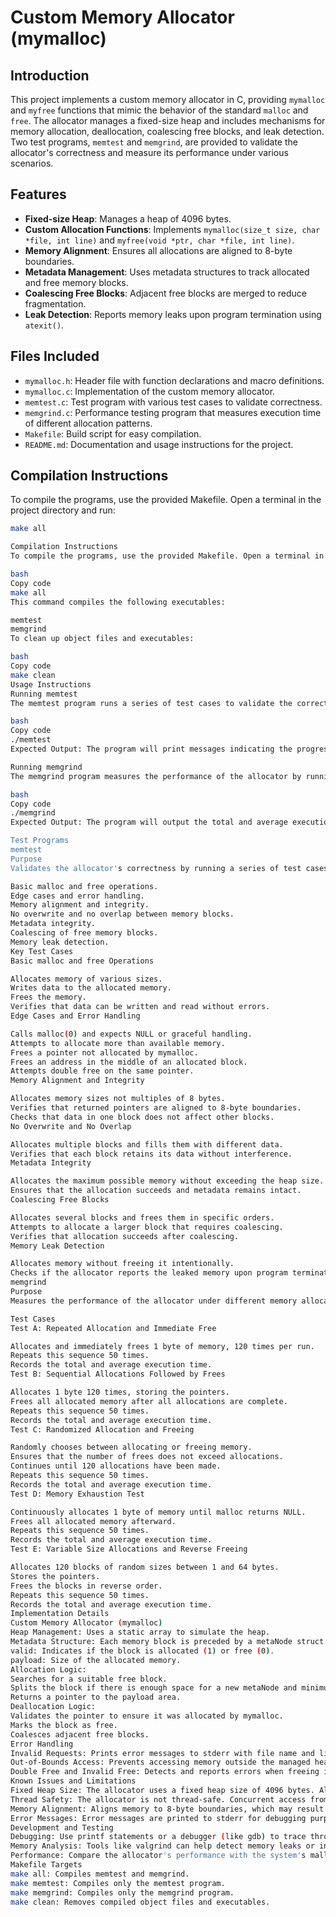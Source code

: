 # Custom Memory Allocator (mymalloc)

## Introduction
This project implements a custom memory allocator in C, providing `mymalloc` and `myfree` functions that mimic the behavior of the standard `malloc` and `free`. The allocator manages a fixed-size heap and includes mechanisms for memory allocation, deallocation, coalescing free blocks, and leak detection. Two test programs, `memtest` and `memgrind`, are provided to validate the allocator's correctness and measure its performance under various scenarios.

## Features
- **Fixed-size Heap**: Manages a heap of 4096 bytes.
- **Custom Allocation Functions**: Implements `mymalloc(size_t size, char *file, int line)` and `myfree(void *ptr, char *file, int line)`.
- **Memory Alignment**: Ensures all allocations are aligned to 8-byte boundaries.
- **Metadata Management**: Uses metadata structures to track allocated and free memory blocks.
- **Coalescing Free Blocks**: Adjacent free blocks are merged to reduce fragmentation.
- **Leak Detection**: Reports memory leaks upon program termination using `atexit()`.

## Files Included
- `mymalloc.h`: Header file with function declarations and macro definitions.
- `mymalloc.c`: Implementation of the custom memory allocator.
- `memtest.c`: Test program with various test cases to validate correctness.
- `memgrind.c`: Performance testing program that measures execution time of different allocation patterns.
- `Makefile`: Build script for easy compilation.
- `README.md`: Documentation and usage instructions for the project.

## Compilation Instructions
To compile the programs, use the provided Makefile. Open a terminal in the project directory and run:

```bash
make all

Compilation Instructions
To compile the programs, use the provided Makefile. Open a terminal in the project directory and run:

bash
Copy code
make all
This command compiles the following executables:

memtest
memgrind
To clean up object files and executables:

bash
Copy code
make clean
Usage Instructions
Running memtest
The memtest program runs a series of test cases to validate the correctness of the custom memory allocator.

bash
Copy code
./memtest
Expected Output: The program will print messages indicating the progress and results of each test case, along with any error messages from the allocator.

Running memgrind
The memgrind program measures the performance of the allocator by running several test cases that simulate different memory allocation patterns.

bash
Copy code
./memgrind
Expected Output: The program will output the total and average execution time for each test case, helping you assess the allocator's efficiency.

Test Programs
memtest
Purpose
Validates the allocator's correctness by running a series of test cases covering:

Basic malloc and free operations.
Edge cases and error handling.
Memory alignment and integrity.
No overwrite and no overlap between memory blocks.
Metadata integrity.
Coalescing of free memory blocks.
Memory leak detection.
Key Test Cases
Basic malloc and free Operations

Allocates memory of various sizes.
Writes data to the allocated memory.
Frees the memory.
Verifies that data can be written and read without errors.
Edge Cases and Error Handling

Calls malloc(0) and expects NULL or graceful handling.
Attempts to allocate more than available memory.
Frees a pointer not allocated by mymalloc.
Frees an address in the middle of an allocated block.
Attempts double free on the same pointer.
Memory Alignment and Integrity

Allocates memory sizes not multiples of 8 bytes.
Verifies that returned pointers are aligned to 8-byte boundaries.
Checks that data in one block does not affect other blocks.
No Overwrite and No Overlap

Allocates multiple blocks and fills them with different data.
Verifies that each block retains its data without interference.
Metadata Integrity

Allocates the maximum possible memory without exceeding the heap size.
Ensures that the allocation succeeds and metadata remains intact.
Coalescing Free Blocks

Allocates several blocks and frees them in specific orders.
Attempts to allocate a larger block that requires coalescing.
Verifies that allocation succeeds after coalescing.
Memory Leak Detection

Allocates memory without freeing it intentionally.
Checks if the allocator reports the leaked memory upon program termination.
memgrind
Purpose
Measures the performance of the allocator under different memory allocation patterns.

Test Cases
Test A: Repeated Allocation and Immediate Free

Allocates and immediately frees 1 byte of memory, 120 times per run.
Repeats this sequence 50 times.
Records the total and average execution time.
Test B: Sequential Allocations Followed by Frees

Allocates 1 byte 120 times, storing the pointers.
Frees all allocated memory after all allocations are complete.
Repeats this sequence 50 times.
Records the total and average execution time.
Test C: Randomized Allocation and Freeing

Randomly chooses between allocating or freeing memory.
Ensures that the number of frees does not exceed allocations.
Continues until 120 allocations have been made.
Repeats this sequence 50 times.
Records the total and average execution time.
Test D: Memory Exhaustion Test

Continuously allocates 1 byte of memory until malloc returns NULL.
Frees all allocated memory afterward.
Repeats this sequence 50 times.
Records the total and average execution time.
Test E: Variable Size Allocations and Reverse Freeing

Allocates 120 blocks of random sizes between 1 and 64 bytes.
Stores the pointers.
Frees the blocks in reverse order.
Repeats this sequence 50 times.
Records the total and average execution time.
Implementation Details
Custom Memory Allocator (mymalloc)
Heap Management: Uses a static array to simulate the heap.
Metadata Structure: Each memory block is preceded by a metaNode struct containing:
valid: Indicates if the block is allocated (1) or free (0).
payload: Size of the allocated memory.
Allocation Logic:
Searches for a suitable free block.
Splits the block if there is enough space for a new metaNode and minimum payload.
Returns a pointer to the payload area.
Deallocation Logic:
Validates the pointer to ensure it was allocated by mymalloc.
Marks the block as free.
Coalesces adjacent free blocks.
Error Handling
Invalid Requests: Prints error messages to stderr with file name and line number.
Out-of-Bounds Access: Prevents accessing memory outside the managed heap.
Double Free and Invalid Free: Detects and reports errors when freeing invalid pointers.
Known Issues and Limitations
Fixed Heap Size: The allocator uses a fixed heap size of 4096 bytes. Allocation requests exceeding this size will fail.
Thread Safety: The allocator is not thread-safe. Concurrent access from multiple threads may lead to undefined behavior.
Memory Alignment: Aligns memory to 8-byte boundaries, which may result in slightly more memory usage due to padding.
Error Messages: Error messages are printed to stderr for debugging purposes.
Development and Testing
Debugging: Use printf statements or a debugger (like gdb) to trace through the code if issues arise.
Memory Analysis: Tools like valgrind can help detect memory leaks or invalid memory accesses.
Performance: Compare the allocator's performance with the system's malloc by compiling memgrind without the custom allocator.
Makefile Targets
make all: Compiles memtest and memgrind.
make memtest: Compiles only the memtest program.
make memgrind: Compiles only the memgrind program.
make clean: Removes compiled object files and executables.
